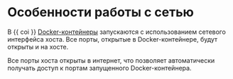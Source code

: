 # Особенности работы с сетью

В {{ coi }} [Docker-контейнеры](/blog/posts/2022/03/docker-containers) запускаются с использованием сетевого интерфейса хоста. Все порты, открытые в Docker-контейнере, будут открыты и на хосте.

Все порты хоста открыты в интернет, что позволяет автоматически получать доступ к портам запущенного Docker-контейнера.